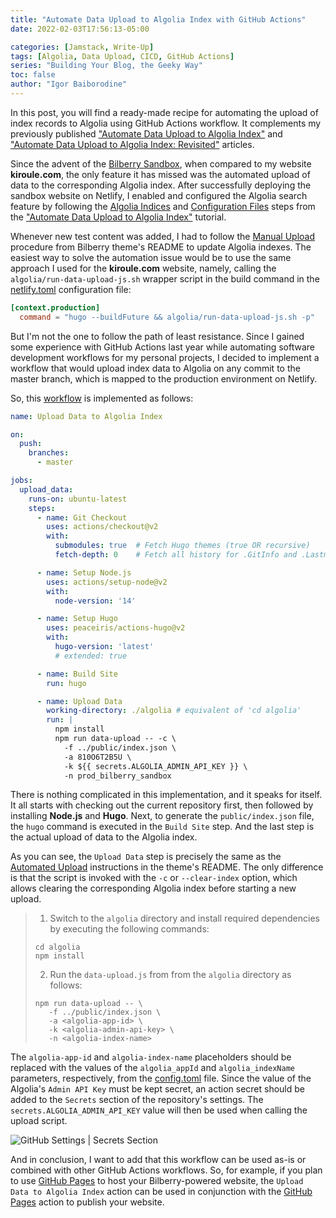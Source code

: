 ```yaml
---
title: "Automate Data Upload to Algolia Index with GitHub Actions"
date: 2022-02-03T17:56:13-05:00

categories: [Jamstack, Write-Up]
tags: [Algolia, Data Upload, CICD, GitHub Actions]
series: "Building Your Blog, the Geeky Way"
toc: false
author: "Igor Baiborodine"
---
```


In this post, you will find a ready-made recipe for automating the upload of index records to Algolia using GitHub Actions workflow. 
It complements my previously published ["Automate Data Upload to Algolia Index"](/article/automate-data-upload-to-algolia-index/) and ["Automate Data Upload to Algolia Index: Revisited"](/article/automate-data-upload-to-algolia-index-revisited/) articles.

<!--more-->

Since the advent of the [Bilberry Sandbox](https://www.bilberry-sandbox.kiroule.com/), when compared to my website **kiroule.com**, the only feature it has missed was the automated upload of data to the corresponding Algolia index. 
After successfully deploying the sandbox website on Netlify, I enabled and configured the Algolia search feature by following the [Algolia Indices](/article/automate-data-upload-to-algolia-index/#algolia-indices) and [Configuration Files](/article/automate-data-upload-to-algolia-index/#configuration-files) steps from the ["Automate Data Upload to Algolia Index"](/article/automate-data-upload-to-algolia-index/) tutorial.

Whenever new test content was added, I had to follow the [Manual Upload](https://github.com/Lednerb/bilberry-hugo-theme#manual-upload) procedure from Bilberry theme's README to update Algolia indexes. 
The easiest way to solve the automation issue would be to use the same approach I used for the **kiroule.com** website, namely, calling the `algolia/run-data-upload-js.sh` wrapper script in the build command in the [netlify.toml](https://github.com/igor-baiborodine/kiroule.com/blob/a3462192f1ef123d667906252662cc12dea4a520/netlify.toml) configuration file:
```toml
[context.production]
  command = "hugo --buildFuture && algolia/run-data-upload-js.sh -p"
```

But I'm not the one to follow the path of least resistance. 
Since I gained some experience with GitHub Actions last year while automating software development workflows for my personal projects, I decided to implement a workflow that would upload index data to Algolia on any commit to the master branch, which is mapped to the production environment on Netlify.

So, this [workflow](https://github.com/igor-baiborodine/bilberry-hugo-theme-sandbox/blob/3c77ff2352ca7c5fe5ed460aa5b7df80cd9b03e8/.github/workflows/upload-data-to-algolia-index.yml) is implemented as follows:
```yml
name: Upload Data to Algolia Index

on:
  push:
    branches:
      - master

jobs:
  upload_data:
    runs-on: ubuntu-latest
    steps:
      - name: Git Checkout
        uses: actions/checkout@v2
        with:
          submodules: true  # Fetch Hugo themes (true OR recursive)
          fetch-depth: 0    # Fetch all history for .GitInfo and .Lastmod

      - name: Setup Node.js
        uses: actions/setup-node@v2
        with:
          node-version: '14'

      - name: Setup Hugo
        uses: peaceiris/actions-hugo@v2
        with:
          hugo-version: 'latest'
          # extended: true

      - name: Build Site
        run: hugo

      - name: Upload Data
        working-directory: ./algolia # equivalent of 'cd algolia'
        run: |
          npm install
          npm run data-upload -- -c \
            -f ../public/index.json \
            -a 810O6T2B5U \
            -k ${{ secrets.ALGOLIA_ADMIN_API_KEY }} \
            -n prod_bilberry_sandbox
```

There is nothing complicated in this implementation, and it speaks for itself. 
It all starts with checking out the current repository first, then followed by installing **Node.js** and **Hugo**. 
Next, to generate the `public/index.json` file, the `hugo` command is executed in the `Build Site` step. 
And the last step is the actual upload of data to the Algolia index.

As you can see, the `Upload Data` step is precisely the same as the [Automated Upload](https://github.com/Lednerb/bilberry-hugo-theme#automated-upload) instructions in the theme's README.
The only difference is that the script is invoked with the `-c` or `--clear-index` option, which allows clearing the corresponding Algolia index before starting a new upload.
>1. Switch to the `algolia` directory and install required dependencies by executing the following commands:
>  ```shell script
> cd algolia
> npm install
>  ```
>2. Run the `data-upload.js` from from the `algolia` directory as follows:
>  ```shell script
> npm run data-upload -- \
>     -f ../public/index.json \
>     -a <algolia-app-id> \
>     -k <algolia-admin-api-key> \
>     -n <algolia-index-name>
>  ```

The `algolia-app-id` and `algolia-index-name` placeholders should be replaced with the values of the `algolia_appId` and `algolia_indexName` parameters, respectively, from the [config.toml](https://github.com/igor-baiborodine/bilberry-hugo-theme-sandbox/blob/3c77ff2352ca7c5fe5ed460aa5b7df80cd9b03e8/config.toml) file. 
Since the value of the Algolia's `Admin API Key` must be kept secret, an action secret should be added to the `Secrets` section of the repository's settings. 
The `secrets.ALGOLIA_ADMIN_API_KEY` value will then be used when calling the upload script.

![GitHub Settings | Secrets Section](/img/content/article/automate-data-upload-to-algolia-index-with-github-actions/github-settings-secrets-section.png)

And in conclusion, I want to add that this workflow can be used as-is or combined with other GitHub Actions workflows. 
So, for example, if you plan to use [GitHub Pages](https://pages.github.com/) to host your Bilberry-powered website, the `Upload Data to Algolia Index` action can be used in conjunction with the [GitHub Pages](https://gohugo.io/hosting-and-deployment/hosting-on-github/#build-hugo-with-github-action) action to publish your website. 
